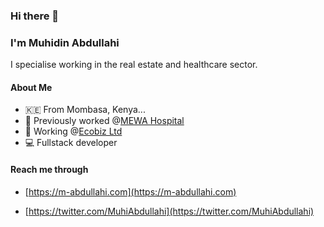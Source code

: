 ### Hi there 👋
### I'm Muhidin Abdullahi
I specialise working in the real estate and healthcare sector. 

#### About Me
- 🇰🇪 From Mombasa, Kenya...
- 🏢 Previously worked @[MEWA Hospital](mewa.or.ke)
- 🏢 Working @[Ecobiz Ltd](https://ecobiz.co.ke)
- 💻 Fullstack developer


#### Reach me through
- [https://m-abdullahi.com](https://m-abdullahi.com)
<!-- - [https://mewahospital.org](https://mewahospital.org) -->
- [https://twitter.com/MuhiAbdullahi](https://twitter.com/MuhiAbdullahi)

<!--
**M-Abdullahi/M-Abdullahi** is a ✨ _special_ ✨ repository because its `README.md` (this file) appears on your GitHub profile.

Here are some ideas to get you started:

- 🔭 I’m currently working on ...
- 🌱 I’m currently learning ...
- 👯 I’m looking to collaborate on ...
- 🤔 I’m looking for help with ...
- 💬 Ask me about ...
- 📫 How to reach me: ...
- 😄 Pronouns: ...
- ⚡ Fun fact: ...
-->
